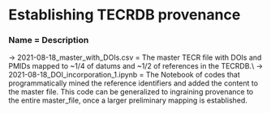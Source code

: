 # Establishing TECRDB provenance

### Name = Description
-> 2021-08-18_master_with_DOIs.csv = The master TECR file with DOIs and PMIDs mapped to ~1/4 of datums and ~1/2 of references in the TECRDB.\ 
-> 2021-08-18_DOI_incorporation_1.ipynb = The Notebook of codes that programmatically mined the reference identifiers and added the content to the master file. This code can be generalized to ingraining provenance to the entire master_file, once a larger preliminary mapping is established.